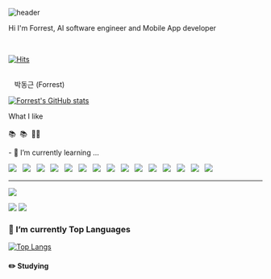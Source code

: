 
![header](https://capsule-render.vercel.app/api?animation=fadeIn&text=🌲%20Forrest%20Park's%20Space%20🌿&fontColor=FEF1E6&fontSize=50)
  <p>Hi I'm Forrest, AI software engineer and Mobile App developer </p>

<br>

[![Hits](https://hits.seeyoufarm.com/api/count/incr/badge.svg?url=https%3A%2F%2Fgithub.com%2FForrestDPark&count_bg=%2379C83D&title_bg=%23555555&icon=codeigniter.svg&icon_color=%23F70000&title=Hello+World&edge_flat=false)](https://hits.seeyoufarm.com)
<br>

   <br>&nbsp;&nbsp; 박동근  (Forrest)<br>
   
   [![Forrest's GitHub stats](https://github-readme-stats.vercel.app/api?username=ForrestDPark&hide=stars,contribs&count_private=true&show_icons=true&theme=merko)](https://github.com/ForrestDPark/github-readme-stats)
   
  <p>
    What I like <br><br>
    📚&nbsp;&nbsp;📚&nbsp;&nbsp;🧘‍♂️
  </p>
- 🌱 I’m currently learning ...
<p align='left'>
<img src="https://img.shields.io/badge/Java-007396?style=flat-square&logo=OpenJDK&logoColor=white">&nbsp;&nbsp; <!--Java -->
<img src="https://img.shields.io/badge/MySQl+MVC-green?style=flat-plastic&logo=Spring Boot&logoColor=white"/>&nbsp;&nbsp;<!--MVC -->
<img src="https://img.shields.io/badge/Spring%20Boot-6DB33F?style=flat-square&logo=Spring&logoColor=white">&nbsp;&nbsp;<!--Spring -->
<img src="https://img.shields.io/badge/JavaScript-4479A1?style=flat-square&logo=mysql&logoColor=white">&nbsp;&nbsp;<!--Java script -->
<img src="https://img.shields.io/badge/R-F05138?style=flat-square&logo=Swift&logoColor=white">&nbsp;&nbsp;<!--R -->
<img src="https://img.shields.io/badge/Dart-02569B?style=flat-square&logo=flutter&logoColor=white">&nbsp;&nbsp;<!--Dart->
<img src="https://img.shields.io/badge/Flutter-02569B?style=flat-square&logo=flutter&logoColor=white"/>&nbsp;&nbsp;<!--Flutter -->
<img src="https://img.shields.io/badge/Swift-F05138?style=flat-square&logo=Swift&logoColor=white">&nbsp;&nbsp;<!--Swift -->
<img src="https://img.shields.io/badge/Swift UIKit-F05138?style=flat-square&logo=Swift&logoColor=white">&nbsp;&nbsp;<!--Swift UIKit -->
<img src="https://img.shields.io/badge/SwiftUI-F05138?style=flat-square&logo=Swift&logoColor=white">&nbsp;&nbsp;<!--SwiftUI -->
<img src="https://img.shields.io/badge/AWS-F05138?style=flat-square&logo=Swift&logoColor=white">&nbsp;&nbsp;<!--AWS -->
<img src="https://img.shields.io/badge/Python-3776AB?style=flat-square&logo=python&logoColor=white">&nbsp;&nbsp;<!--Python-->
<img src="https://img.shields.io/badge/Mojo-F05138?style=flat-square&logo=Swift&logoColor=white">&nbsp;&nbsp;<!--Mojo -->
<img src="https://img.shields.io/badge/Julia-F05138?style=flat-square&logo=Julia&logoColor=9558B2">&nbsp;&nbsp;<!--Julia-->
<img src="https://img.shields.io/badge/Rust-F05138?style=flat-square&logo=Swift&logoColor=white">&nbsp;&nbsp;<!--Rust -->
<img src="https://img.shields.io/badge/NoSQL-F05138?style=flat-square&logo=Swift&logoColor=white">&nbsp;&nbsp;<!--NoSql -->
    
  <br>
  <hr/>

</p>
  <p align='left'>
  <img src="https://img.shields.io/badge/-Mysql-blue?style=flat-plastic&logo=MariaDB Foundation&logoColor=white"/>

</p>
 <p align='left'>
  <img src="https://img.shields.io/badge/-Slack-753188?style=flat-plastic&logo=Slack&logoColor=white"/>
  <img src="https://img.shields.io/badge/-Github-2C272E?style=flat-plastic&logo=GitHub&logoColor=white"/>

### :muscle: I’m currently Top Languages

[![Top Langs](https://github-readme-stats.vercel.app/api/top-langs/?username=ForrestDPark&layout=compact)](https://github.com/ForrestDPark/github-readme-stats)

 <h4>✏️ Studying</h4>

  

<!--
**ForrestDPark/ForrestDPark** is a ✨ _special_ ✨ repository because its `README.md` (this file) appears on your GitHub profile.

Here are some ideas to get you started:


- 🌱 I’m currently learning ...
- 👯 I’m looking to collaborate on ...
- 🤔 I’m looking for help with ...
- 💬 Ask me about ...
- 📫 How to reach me: ...
- 😄 Pronouns: ...
- ⚡ Fun fact: ...
-->
